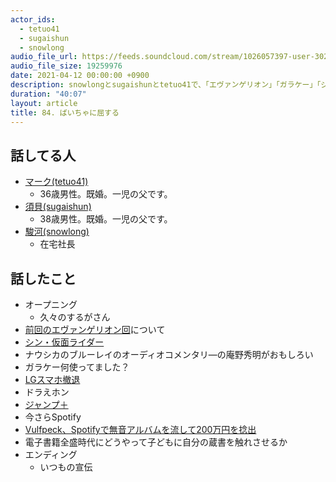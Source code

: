```yaml
---
actor_ids:
  - tetuo41
  - sugaishun
  - snowlong
audio_file_url: https://feeds.soundcloud.com/stream/1026057397-user-302747142-yarukinai-84-2021-04-12.mp3
audio_file_size: 19259976
date: 2021-04-12 00:00:00 +0900
description: snowlongとsugaishunとtetuo41で、「エヴァンゲリオン」「ガラケー」「ジャンプ＋」について話しました。
duration: "40:07"
layout: article
title: 84. ばいちゃに屈する
---
```


## 話してる人
- [マーク(tetuo41)](https://twitter.com/tetuo41)
  - 36歳男性。既婚。一児の父です。
- [須貝(sugaishun)](https://twitter.com/sugaishun)
  - 38歳男性。既婚。一児の父です。
- [駿河(snowlong)](https://twitter.com/_snowlong)
  - 在宅社長

## 話したこと
- オープニング
  - 久々のするがさん
- [前回のエヴァンゲリオン回](https://yarukinai.fm/episode/83)について
- [シン・仮面ライダー](https://shin-kamen-rider.jp/)
- ナウシカのブルーレイのオーディオコメンタリ―の庵野秀明がおもしろい
- ガラケー何使ってました？
- [LGスマホ撤退](https://www.nikkei.com/article/DGXZQOGM050YV0V00C21A4000000/)
- ドラえホン
- [ジャンプ＋](https://shonenjumpplus.com/)
- 今さらSpotify
- [Vulfpeck、Spotifyで無音アルバムを流して200万円を捻出](https://swinginthinkin.com/vulfpeck-spotify-sleepify/)
- 電子書籍全盛時代にどうやって子どもに自分の蔵書を触れさせるか
- エンディング
  - いつもの宣伝
